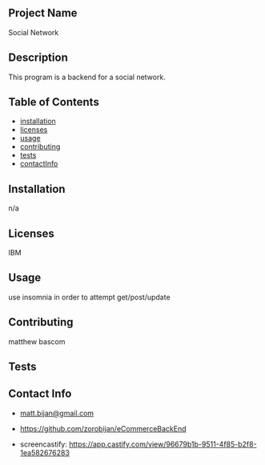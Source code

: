 ## Project Name
Social Network
## Description
This program is a backend for a social network.

## Table of Contents
* [installation](#installation)
* [licenses](#licenses)
* [usage](#usage)
* [contributing](#contributing)
* [tests](#tests)
* [contactInfo](#contactInfo)

## Installation

n/a

## Licenses
IBM

## Usage

use insomnia in order to attempt get/post/update

## Contributing

matthew bascom

## Tests



## Contact Info

* matt.bijan@gmail.com

* https://github.com/zorobijan/eCommerceBackEnd

* screencastify: https://app.castify.com/view/96679b1b-9511-4f85-b2f8-1ea582676283
